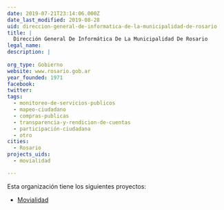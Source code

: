 ```yaml
---
date: 2019-07-21T23:14:06.000Z
date_last_modified: 2019-08-28
uid: direccion-general-de-informatica-de-la-municipalidad-de-rosario
title: |
  Dirección General De Informática De La Municipalidad De Rosario
legal_name: 
description: |
  
org_type: Gobierno
website: www.rosario.gob.ar
year_founded: 1971
facebook: 
twitter: 
tags:
  - monitoreo-de-servicios-publicos
  - mapeo-ciudadano
  - compras-publicas
  - transparencia-y-rendicion-de-cuentas
  - participación-ciudadana
  - otro
cities: 
  - Rosario
projects_uids:
  - movialidad

---
```


Esta organización tiene los siguientes proyectos:

- [Movialidad](/proyectos/movialidad)

